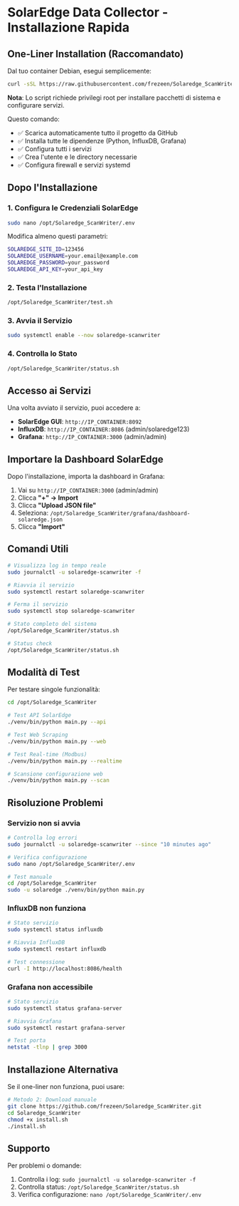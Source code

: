 # SolarEdge Data Collector - Installazione Rapida

## One-Liner Installation (Raccomandato)

Dal tuo container Debian, esegui semplicemente:

```bash
curl -sSL https://raw.githubusercontent.com/frezeen/Solaredge_ScanWriter/main/install.sh | sudo bash
```

**Nota**: Lo script richiede privilegi root per installare pacchetti di sistema e configurare servizi.

Questo comando:
- ✅ Scarica automaticamente tutto il progetto da GitHub
- ✅ Installa tutte le dipendenze (Python, InfluxDB, Grafana)
- ✅ Configura tutti i servizi
- ✅ Crea l'utente e le directory necessarie
- ✅ Configura firewall e servizi systemd

## Dopo l'Installazione

### 1. Configura le Credenziali SolarEdge
```bash
sudo nano /opt/Solaredge_ScanWriter/.env
```

Modifica almeno questi parametri:
```bash
SOLAREDGE_SITE_ID=123456
SOLAREDGE_USERNAME=your.email@example.com
SOLAREDGE_PASSWORD=your_password
SOLAREDGE_API_KEY=your_api_key
```

### 2. Testa l'Installazione
```bash
/opt/Solaredge_ScanWriter/test.sh
```

### 3. Avvia il Servizio
```bash
sudo systemctl enable --now solaredge-scanwriter
```

### 4. Controlla lo Stato
```bash
/opt/Solaredge_ScanWriter/status.sh
```

## Accesso ai Servizi

Una volta avviato il servizio, puoi accedere a:

- **SolarEdge GUI**: `http://IP_CONTAINER:8092`
- **InfluxDB**: `http://IP_CONTAINER:8086` (admin/solaredge123)
- **Grafana**: `http://IP_CONTAINER:3000` (admin/admin)

## Importare la Dashboard SolarEdge

Dopo l'installazione, importa la dashboard in Grafana:

1. Vai su `http://IP_CONTAINER:3000` (admin/admin)
2. Clicca **"+" → Import**
3. Clicca **"Upload JSON file"**
4. Seleziona: `/opt/Solaredge_ScanWriter/grafana/dashboard-solaredge.json`
5. Clicca **"Import"**

## Comandi Utili

```bash
# Visualizza log in tempo reale
sudo journalctl -u solaredge-scanwriter -f

# Riavvia il servizio
sudo systemctl restart solaredge-scanwriter

# Ferma il servizio
sudo systemctl stop solaredge-scanwriter

# Stato completo del sistema
/opt/Solaredge_ScanWriter/status.sh

# Status check
/opt/Solaredge_ScanWriter/status.sh
```

## Modalità di Test

Per testare singole funzionalità:

```bash
cd /opt/Solaredge_ScanWriter

# Test API SolarEdge
./venv/bin/python main.py --api

# Test Web Scraping
./venv/bin/python main.py --web

# Test Real-time (Modbus)
./venv/bin/python main.py --realtime

# Scansione configurazione web
./venv/bin/python main.py --scan
```

## Risoluzione Problemi

### Servizio non si avvia
```bash
# Controlla log errori
sudo journalctl -u solaredge-scanwriter --since "10 minutes ago"

# Verifica configurazione
sudo nano /opt/Solaredge_ScanWriter/.env

# Test manuale
cd /opt/Solaredge_ScanWriter
sudo -u solaredge ./venv/bin/python main.py
```

### InfluxDB non funziona
```bash
# Stato servizio
sudo systemctl status influxdb

# Riavvia InfluxDB
sudo systemctl restart influxdb

# Test connessione
curl -I http://localhost:8086/health
```

### Grafana non accessibile
```bash
# Stato servizio
sudo systemctl status grafana-server

# Riavvia Grafana
sudo systemctl restart grafana-server

# Test porta
netstat -tlnp | grep 3000
```

## Installazione Alternativa

Se il one-liner non funziona, puoi usare:

```bash
# Metodo 2: Download manuale
git clone https://github.com/frezeen/Solaredge_ScanWriter.git
cd Solaredge_ScanWriter
chmod +x install.sh
./install.sh
```

## Supporto

Per problemi o domande:
1. Controlla i log: `sudo journalctl -u solaredge-scanwriter -f`
2. Controlla status: `/opt/Solaredge_ScanWriter/status.sh`
3. Verifica configurazione: `nano /opt/Solaredge_ScanWriter/.env`